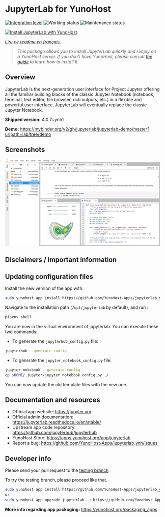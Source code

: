 <!--
N.B.: This README was automatically generated by https://github.com/YunoHost/apps/tree/master/tools/README-generator
It shall NOT be edited by hand.
-->

# JupyterLab for YunoHost

[![Integration level](https://dash.yunohost.org/integration/jupyterlab.svg)](https://dash.yunohost.org/appci/app/jupyterlab) ![Working status](https://ci-apps.yunohost.org/ci/badges/jupyterlab.status.svg) ![Maintenance status](https://ci-apps.yunohost.org/ci/badges/jupyterlab.maintain.svg)

[![Install JupyterLab with YunoHost](https://install-app.yunohost.org/install-with-yunohost.svg)](https://install-app.yunohost.org/?app=jupyterlab)

*[Lire ce readme en français.](./README_fr.md)*

> *This package allows you to install JupyterLab quickly and simply on a YunoHost server.
If you don't have YunoHost, please consult [the guide](https://yunohost.org/#/install) to learn how to install it.*

## Overview

JupyterLab is the next-generation user interface for Project Jupyter offering all the familiar building blocks of the classic Jupyter Notebook (notebook, terminal, text editor, file browser, rich outputs, etc.) in a flexible and powerful user interface. JupyterLab will eventually replace the classic Jupyter Notebook.


**Shipped version:** 4.0.7~ynh1

**Demo:** https://mybinder.org/v2/gh/jupyterlab/jupyterlab-demo/master?urlpath=lab/tree/demo

## Screenshots

![Screenshot of JupyterLab](./doc/screenshots/jupyterlab.png)

## Disclaimers / important information

## Updating configuration files

Install the new version of the app with:

```bash
sudo yunohost app install https://github.com/YunoHost-Apps/jupyterlab_ynh/tree/testing  
```

Navigate to the installation path (`/opt/jupyterlab` by default), and run :

```bash
pipenv shell
```

You are now in the virtual environment of jupyterlab. You can execute these two commands:

- To generate the `jupyterhub_config.py` file:

```bash
jupyterhub --generate-config
```

- To generate the `jupyter_notebook_config.py` file:

```bash
jupyter notebook --generate-config
cp $HOME/.jupyter/jupyter_notebook_config.py ./
```

You can now update the old template files with the new one.

## Documentation and resources

* Official app website: <https://jupyter.org>
* Official admin documentation: <https://jupyterlab.readthedocs.io/en/stable/>
* Upstream app code repository: <https://github.com/jupyterhub/jupyterhub>
* YunoHost Store: <https://apps.yunohost.org/app/jupyterlab>
* Report a bug: <https://github.com/YunoHost-Apps/jupyterlab_ynh/issues>

## Developer info

Please send your pull request to the [testing branch](https://github.com/YunoHost-Apps/jupyterlab_ynh/tree/testing).

To try the testing branch, please proceed like that.

``` bash
sudo yunohost app install https://github.com/YunoHost-Apps/jupyterlab_ynh/tree/testing --debug
or
sudo yunohost app upgrade jupyterlab -u https://github.com/YunoHost-Apps/jupyterlab_ynh/tree/testing --debug
```

**More info regarding app packaging:** <https://yunohost.org/packaging_apps>
